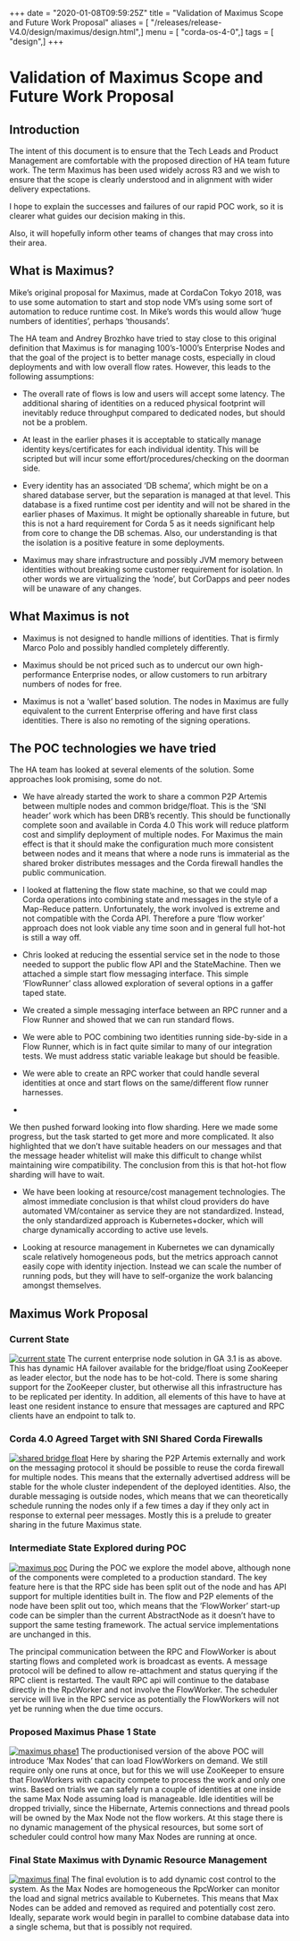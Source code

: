 +++
date = "2020-01-08T09:59:25Z"
title = "Validation of Maximus Scope and Future Work Proposal"
aliases = [ "/releases/release-V4.0/design/maximus/design.html",]
menu = [ "corda-os-4-0",]
tags = [ "design",]
+++


# Validation of Maximus Scope and Future Work Proposal


## Introduction

The intent of this document is to ensure that the Tech Leads and Product Management are comfortable with the proposed
                direction of HA team future work. The term Maximus has been used widely across R3 and we wish to ensure that the scope
                is clearly understood and in alignment with wider delivery expectations.

I hope to explain the successes and failures of our rapid POC work, so it is clearer what guides our decision making in
                this.

Also, it will hopefully inform other teams of changes that may cross into their area.


## What is Maximus?

Mike’s original proposal for Maximus, made at CordaCon Tokyo 2018, was to use some automation to start and stop node
                VM’s using some sort of automation to reduce runtime cost. In Mike’s words this would allow ‘huge numbers of
                identities’, perhaps ‘thousands’.

The HA team and Andrey Brozhko have tried to stay close to this original definition that Maximus is for managing
                100’s-1000’s Enterprise Nodes and that the goal of the project is to better manage costs, especially in cloud
                deployments and with low overall flow rates. However, this leads to the following assumptions:


* The overall rate of flows is low and users will accept some latency. The additional sharing of identities on a
                        reduced physical footprint will inevitably reduce throughput compared to dedicated nodes, but should not be a problem.


* At least in the earlier phases it is acceptable to statically manage identity keys/certificates for each individual
                        identity. This will be scripted but will incur some effort/procedures/checking on the doorman side.


* Every identity has an associated ‘DB schema’, which might be on a shared database server, but the separation is
                        managed at that level. This database is a fixed runtime cost per identity and will not be shared in the earlier phases
                        of Maximus. It might be optionally shareable in future, but this is not a hard requirement for Corda 5 as it needs
                        significant help from core to change the DB schemas. Also, our understanding is that the isolation is a positive feature
                        in some deployments.


* Maximus may share infrastructure and possibly JVM memory between identities without breaking some customer
                        requirement for isolation. In other words we are virtualizing the ‘node’, but CorDapps and peer nodes will be unaware of
                        any changes.



## What Maximus is not


* Maximus is not designed to handle millions of identities. That is firmly Marco Polo and possibly handled completely
                        differently.


* Maximus should be not priced such as to undercut our own high-performance Enterprise nodes, or allow customers to run
                        arbitrary numbers of nodes for free.


* Maximus is not a ‘wallet’ based solution. The nodes in Maximus are fully equivalent to the current Enterprise
                        offering and have first class identities. There is also no remoting of the signing operations.



## The POC technologies we have tried

The HA team has looked at several elements of the solution. Some approaches look promising, some do not.


* We have already started the work to share a common P2P Artemis between multiple nodes and common bridge/float. This
                        is the ‘SNI header’ work which has been DRB’s recently. This should be functionally complete soon and available in Corda
                        4.0 This work will reduce platform cost and simplify deployment of multiple nodes. For Maximus the main effect is that it
                        should make the configuration much more consistent between nodes and it means that where a node runs is immaterial as
                        the shared broker distributes messages and the Corda firewall handles the public communication.


* I looked at flattening the flow state machine, so that we could map Corda operations into combining state and
                        messages in the style of a Map-Reduce pattern. Unfortunately, the work involved is extreme and not compatible with the
                        Corda API. Therefore a pure ‘flow worker’ approach does not look viable any time soon and in general full hot-hot is
                        still a way off.


* Chris looked at reducing the essential service set in the node to those needed to support the public flow API and the
                        StateMachine. Then we attached a simple start flow messaging interface. This simple ‘FlowRunner’ class allowed
                        exploration of several options in a gaffer taped state.


* We created a simple messaging interface between an RPC runner and a Flow Runner and showed that we can run
                                standard flows.


* We were able to POC combining two identities running side-by-side in a Flow Runner, which is in fact quite similar
                                to many of our integration tests. We must address static variable leakage but should be feasible.


* We were able to create an RPC worker that could handle several identities at once and start flows on the
                                same/different flow runner harnesses.



* 

We then pushed forward looking into flow sharding. Here we made some progress, but the task started to get more and more
complicated. It also highlighted that we don’t have suitable headers on our messages and that the message header
                                    whitelist will make this difficult to change whilst maintaining wire compatibility. The conclusion from this is that
                                    hot-hot flow sharding will have to wait.


* We have been looking at resource/cost management technologies. The almost immediate conclusion is that whilst cloud
                        providers do have automated VM/container as service they are not standardized. Instead, the only standardized approach
                        is Kubernetes+docker, which will charge dynamically according to active use levels.


* Looking at resource management in Kubernetes we can dynamically scale relatively homogeneous pods, but the metrics
                        approach cannot easily cope with identity injection. Instead we can scale the number of running pods, but they will have
                        to self-organize the work balancing amongst themselves.



## Maximus Work Proposal


### Current State

[![current state](design/maximus/./images/current_state.png "current state")](./images/current_state.png)
                The current enterprise node solution in GA 3.1 is as above. This has dynamic HA failover available for the bridge/float
                    using ZooKeeper as leader elector, but the node has to be hot-cold. There is some sharing support for the ZooKeeper
                    cluster, but otherwise all this infrastructure has to be replicated per identity. In addition, all elements of this have
                    to have at least one resident instance to ensure that messages are captured and RPC clients have an endpoint to talk to.


### Corda 4.0 Agreed Target with SNI Shared Corda Firewalls

[![shared bridge float](design/maximus/./images/shared_bridge_float.png "shared bridge float")](./images/shared_bridge_float.png)
                Here by sharing the P2P Artemis externally and work on the messaging protocol it should be possible to reuse the corda
                    firewall for multiple nodes. This means that the externally advertised address will be stable for the whole cluster
                    independent of the deployed identities. Also, the durable messaging is outside nodes, which means that we can
                    theoretically schedule running the nodes only if a few times a day if they only act in response to external peer
                    messages. Mostly this is a prelude to greater sharing in the future Maximus state.


### Intermediate State Explored during POC

[![maximus poc](design/maximus/./images/maximus_poc.png "maximus poc")](./images/maximus_poc.png)
                During the POC we explore the model above, although none of the components were completed to a production standard. The
                    key feature here is that the RPC side has been split out of the node and has API support for multiple identities built
                    in. The flow and P2P elements of the node have been split out too, which means that the ‘FlowWorker’ start-up code can
                    be simpler than the current AbstractNode as it doesn’t have to support the same testing framework. The actual service
                    implementations are unchanged in this.

The principal communication between the RPC and FlowWorker is about starting flows and completed work is broadcast as
                    events. A message protocol will be defined to allow re-attachment and status querying if the RPC client is restarted.
                    The vault RPC api will continue to the database directly in the RpcWorker and not involve the FlowWorker. The scheduler
                    service will live in the RPC service as potentially the FlowWorkers will not yet be running when the due time occurs.


### Proposed Maximus Phase 1 State

[![maximus phase1](design/maximus/./images/maximus_phase1.png "maximus phase1")](./images/maximus_phase1.png)
                The productionised version of the above POC will introduce ‘Max Nodes’ that can load FlowWorkers on demand. We still
                    require only one runs at once, but for this we will use ZooKeeper to ensure that FlowWorkers with capacity compete to
                    process the work and only one wins. Based on trials we can safely run a couple of identities at one inside the same Max
                    Node assuming load is manageable. Idle identities will be dropped trivially, since the Hibernate, Artemis connections
                    and thread pools will be owned by the Max Node not the flow workers. At this stage there is no dynamic management of the
                    physical resources, but some sort of scheduler could control how many Max Nodes are running at once.


### Final State Maximus with Dynamic Resource Management

[![maximus final](design/maximus/./images/maximus_final.png "maximus final")](./images/maximus_final.png)
                The final evolution is to add dynamic cost control to the system. As the Max Nodes are homogeneous the RpcWorker can
                    monitor the load and signal metrics available to Kubernetes. This means that Max Nodes can be added and removed as
                    required and potentially cost zero. Ideally, separate work would begin in parallel to combine database data into a
                    single schema, but that is possibly not required.


